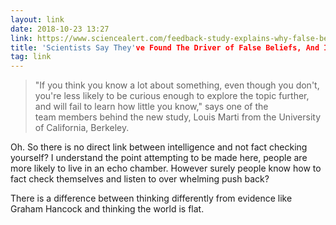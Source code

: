 ```yaml
---
layout: link
date: 2018-10-23 13:27
link: https://www.sciencealert.com/feedback-study-explains-why-false-beliefs-stick
title: 'Scientists Say They've Found The Driver of False Beliefs, And It's Not a Lack of Intelligence'
tag: link
---
```

> "If you think you know a lot about something, even though you don't, you're less likely to be curious enough to explore the topic further, and will fail to learn how little you know," says one of the team members behind the new study, Louis Marti from the University of California, Berkeley.

Oh. So there is no direct link between intelligence and not fact checking yourself? I understand the point attempting to be made here, people are more likely to live in an echo chamber. However surely people know how to fact check themselves and listen to over whelming push back?

There is a difference between thinking differently from evidence like Graham Hancock and thinking the world is flat.